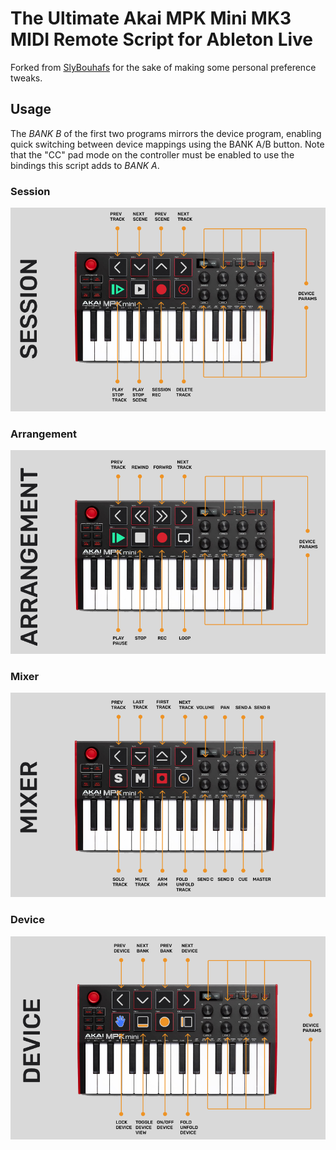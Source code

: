 # The Ultimate Akai MPK Mini MK3 MIDI Remote Script for Ableton Live

Forked from [SlyBouhafs](https://github.com/SlyBouhafs/MMMKIII) for the sake of making
some personal preference tweaks.

## Usage

The *BANK B* of the first two programs mirrors the device program, enabling quick 
switching between device mappings using the BANK A/B button. Note that the "CC" pad
mode on the controller must be enabled to use the bindings this script adds to *BANK A*.

### Session
![Session](assets/images/SESSION.png)

### Arrangement
![Arrangement](assets/images/ARRANGEMENT.png)

### Mixer
![Mixer](assets/images/MIXER.png)

### Device
![Device](assets/images/DEVICE.png)